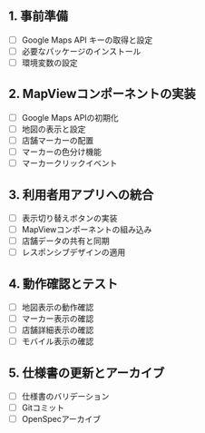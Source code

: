 ## 1. 事前準備
- [ ] Google Maps API キーの取得と設定
- [ ] 必要なパッケージのインストール
- [ ] 環境変数の設定

## 2. MapViewコンポーネントの実装
- [ ] Google Maps APIの初期化
- [ ] 地図の表示と設定
- [ ] 店舗マーカーの配置
- [ ] マーカーの色分け機能
- [ ] マーカークリックイベント

## 3. 利用者用アプリへの統合
- [ ] 表示切り替えボタンの実装
- [ ] MapViewコンポーネントの組み込み
- [ ] 店舗データの共有と同期
- [ ] レスポンシブデザインの適用

## 4. 動作確認とテスト
- [ ] 地図表示の動作確認
- [ ] マーカー表示の確認
- [ ] 店舗詳細表示の確認
- [ ] モバイル表示の確認

## 5. 仕様書の更新とアーカイブ
- [ ] 仕様書のバリデーション
- [ ] Gitコミット
- [ ] OpenSpecアーカイブ
